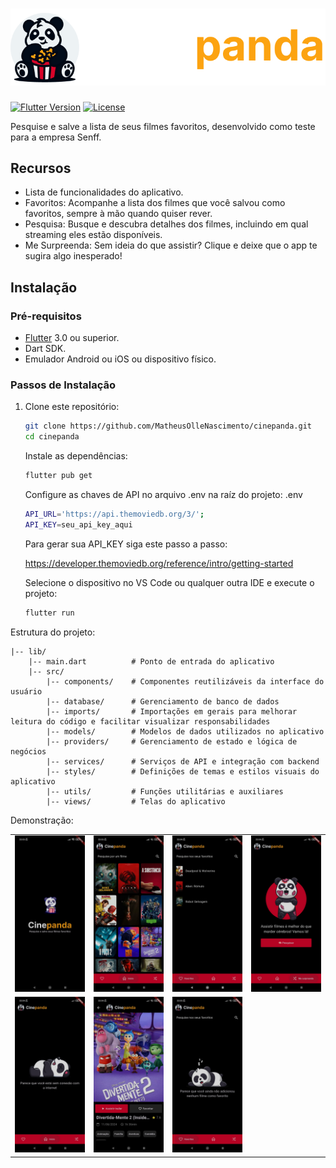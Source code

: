 # ![Cinepanda](https://github.com/MatheusOlleNascimento/cinepanda/blob/main/assets/logo_full.png)

[![Flutter Version](https://img.shields.io/badge/Flutter-3.0.0-blue.svg)](https://flutter.dev) [![License](https://img.shields.io/badge/license-MIT-green.svg)](LICENSE)

Pesquise e salve a lista de seus filmes favoritos, desenvolvido como teste para a empresa Senff.

## **Recursos**

- Lista de funcionalidades do aplicativo.
- Favoritos: Acompanhe a lista dos filmes que você salvou como favoritos, sempre à mão quando quiser rever.
- Pesquisa: Busque e descubra detalhes dos filmes, incluindo em qual streaming eles estão disponíveis.
- Me Surpreenda: Sem ideia do que assistir? Clique e deixe que o app te sugira algo inesperado!

## **Instalação**

### Pré-requisitos

- [Flutter](https://flutter.dev/docs/get-started/install) 3.0 ou superior.
- Dart SDK.
- Emulador Android ou iOS ou dispositivo físico.

### Passos de Instalação

1. Clone este repositório:

   ```bash
   git clone https://github.com/MatheusOlleNascimento/cinepanda.git
   cd cinepanda
   ```

   Instale as dependências:

   ```bash
   flutter pub get
   ```

   Configure as chaves de API no arquivo .env na raíz do projeto:
   .env

   ```bash
   API_URL='https://api.themoviedb.org/3/';
   API_KEY=seu_api_key_aqui
   ```

   Para gerar sua API_KEY siga este passo a passo:

   https://developer.themoviedb.org/reference/intro/getting-started

   Selecione o dispositivo no VS Code ou qualquer outra IDE e execute o projeto:

   ```bash
   flutter run
   ```

Estrutura do projeto:

```
|-- lib/
    |-- main.dart          # Ponto de entrada do aplicativo
    |-- src/
        |-- components/    # Componentes reutilizáveis da interface do usuário
        |-- database/      # Gerenciamento de banco de dados
        |-- imports/       # Importações em gerais para melhorar leitura do código e facilitar visualizar responsabilidades
        |-- models/        # Modelos de dados utilizados no aplicativo
        |-- providers/     # Gerenciamento de estado e lógica de negócios
        |-- services/      # Serviços de API e integração com backend
        |-- styles/        # Definições de temas e estilos visuais do aplicativo
        |-- utils/         # Funções utilitárias e auxiliares
        |-- views/         # Telas do aplicativo
```

Demonstração:

<table>
  <tr>
    <td><img src="https://github.com/MatheusOlleNascimento/cinepanda/blob/main/assets/demos/splash.jpeg" width="250"/></td>
    <td><img src="https://github.com/MatheusOlleNascimento/cinepanda/blob/main/assets/demos/tela_inicial.jpeg" width="250"/></td>
    <td><img src="https://github.com/MatheusOlleNascimento/cinepanda/blob/main/assets/demos/favoritos.jpeg" width="250"/></td>
    <td><img src="https://github.com/MatheusOlleNascimento/cinepanda/blob/main/assets/demos/me_surpreenda.jpeg" width="250"/></td>
  </tr>
  <tr>
    <td><img src="https://github.com/MatheusOlleNascimento/cinepanda/blob/main/assets/demos/sem_internet.jpeg" width="250"/></td>    
    <td><img src="https://github.com/MatheusOlleNascimento/cinepanda/blob/main/assets/demos/detalhamento.jpeg" width="250"/></td>
    <td><img src="https://github.com/MatheusOlleNascimento/cinepanda/blob/main/assets/demos/sem_favoritos.jpeg" width="250"/></td>
  </tr>
</table>

